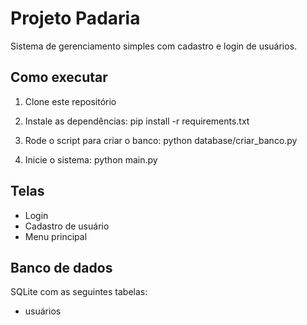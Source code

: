 # Projeto Padaria

Sistema de gerenciamento simples com cadastro e login de usuários.

## Como executar

1. Clone este repositório

2. Instale as dependências:
pip install -r requirements.txt

3. Rode o script para criar o banco:
python database/criar_banco.py

4. Inicie o sistema:
python main.py


## Telas

- Login
- Cadastro de usuário
- Menu principal

## Banco de dados

SQLite com as seguintes tabelas:

- usuários

